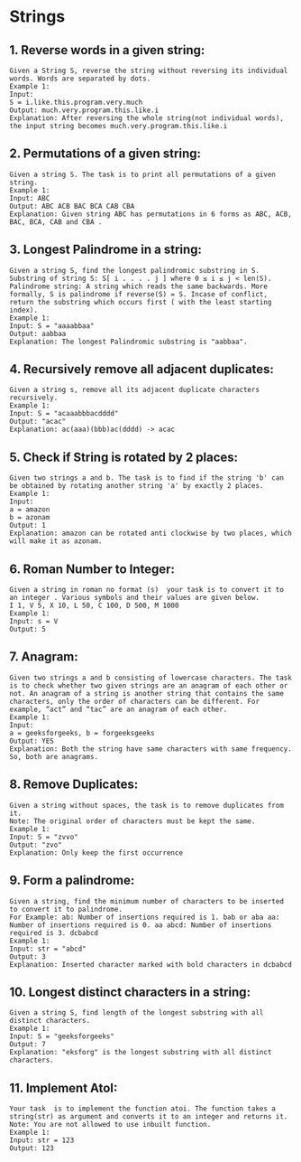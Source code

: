 # Strings

## 1. Reverse words in a given string:
    Given a String S, reverse the string without reversing its individual words. Words are separated by dots.
    Example 1:
    Input:
    S = i.like.this.program.very.much
    Output: much.very.program.this.like.i
    Explanation: After reversing the whole string(not individual words), the input string becomes much.very.program.this.like.i

## 2. Permutations of a given string:
    Given a string S. The task is to print all permutations of a given string.
    Example 1:
    Input: ABC
    Output: ABC ACB BAC BCA CAB CBA
    Explanation: Given string ABC has permutations in 6 forms as ABC, ACB, BAC, BCA, CAB and CBA .

## 3. Longest Palindrome in a string:
    Given a string S, find the longest palindromic substring in S. Substring of string S: S[ i . . . . j ] where 0 ≤ i ≤ j < len(S). Palindrome string: A string which reads the same backwards. More formally, S is palindrome if reverse(S) = S. Incase of conflict, return the substring which occurs first ( with the least starting index).
    Example 1:
    Input: S = "aaaabbaa"
    Output: aabbaa
    Explanation: The longest Palindromic substring is "aabbaa".

## 4. Recursively remove all adjacent duplicates:
    Given a string s, remove all its adjacent duplicate characters recursively. 
    Example 1:
    Input: S = "acaaabbbacdddd"
    Output: "acac"
    Explanation: ac(aaa)(bbb)ac(dddd) -> acac
## 5. Check if String is rotated by 2 places:
    Given two strings a and b. The task is to find if the string 'b' can be obtained by rotating another string 'a' by exactly 2 places. 
    Example 1:
    Input:
    a = amazon
    b = azonam
    Output: 1
    Explanation: amazon can be rotated anti clockwise by two places, which will make it as azonam.

## 6. Roman Number to Integer:
    Given a string in roman no format (s)  your task is to convert it to an integer . Various symbols and their values are given below.
    I 1, V 5, X 10, L 50, C 100, D 500, M 1000
    Example 1:
    Input: s = V
    Output: 5

## 7. Anagram:
    Given two strings a and b consisting of lowercase characters. The task is to check whether two given strings are an anagram of each other or not. An anagram of a string is another string that contains the same characters, only the order of characters can be different. For example, “act” and “tac” are an anagram of each other.
    Example 1:
    Input:
    a = geeksforgeeks, b = forgeeksgeeks
    Output: YES
    Explanation: Both the string have same characters with same frequency. So, both are anagrams.

## 8. Remove Duplicates:
    Given a string without spaces, the task is to remove duplicates from it.
    Note: The original order of characters must be kept the same. 
    Example 1:
    Input: S = "zvvo"
    Output: "zvo"
    Explanation: Only keep the first occurrence

## 9. Form a palindrome:
    Given a string, find the minimum number of characters to be inserted to convert it to palindrome.
    For Example: ab: Number of insertions required is 1. bab or aba aa: Number of insertions required is 0. aa abcd: Number of insertions required is 3. dcbabcd
    Example 1:
    Input: str = "abcd"
    Output: 3
    Explanation: Inserted character marked with bold characters in dcbabcd

## 10. Longest distinct characters in a string:
    Given a string S, find length of the longest substring with all distinct characters. 
    Example 1:
    Input: S = "geeksforgeeks"
    Output: 7
    Explanation: "eksforg" is the longest substring with all distinct characters.

## 11. Implement AtoI:
    Your task  is to implement the function atoi. The function takes a string(str) as argument and converts it to an integer and returns it.
    Note: You are not allowed to use inbuilt function.
    Example 1:
    Input: str = 123
    Output: 123
